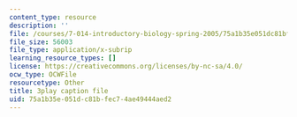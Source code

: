 ```yaml
---
content_type: resource
description: ''
file: /courses/7-014-introductory-biology-spring-2005/75a1b35e051dc81bfec74ae49444aed2_vES9nISxtjk.srt
file_size: 56003
file_type: application/x-subrip
learning_resource_types: []
license: https://creativecommons.org/licenses/by-nc-sa/4.0/
ocw_type: OCWFile
resourcetype: Other
title: 3play caption file
uid: 75a1b35e-051d-c81b-fec7-4ae49444aed2
---
```

